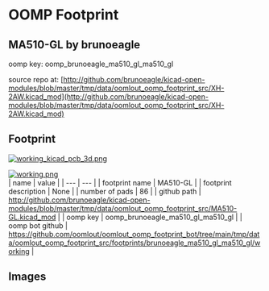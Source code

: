 # OOMP Footprint  
## MA510-GL  by brunoeagle  
  
oomp key: oomp_brunoeagle_ma510_gl_ma510_gl  
  
source repo at: [http://github.com/brunoeagle/kicad-open-modules/blob/master/tmp/data/oomlout_oomp_footprint_src/XH-2AW.kicad_mod](http://github.com/brunoeagle/kicad-open-modules/blob/master/tmp/data/oomlout_oomp_footprint_src/XH-2AW.kicad_mod)  
## Footprint  
  
[![working_kicad_pcb_3d.png](working_kicad_pcb_3d_600.png)](working_kicad_pcb_3d.png)  
  
[![working.png](working_600.png)](working.png)  
| name | value | 
| --- | --- | 
| footprint name | MA510-GL | 
| footprint description | None | 
| number of pads | 86 | 
| github path | http://github.com/brunoeagle/kicad-open-modules/blob/master/tmp/data/oomlout_oomp_footprint_src/MA510-GL.kicad_mod | 
| oomp key | oomp_brunoeagle_ma510_gl_ma510_gl | 
| oomp bot github | https://github.com/oomlout/oomlout_oomp_footprint_bot/tree/main/tmp/data/oomlout_oomp_footprint_src/footprints/brunoeagle_ma510_gl_ma510_gl/working | 
## Images  
